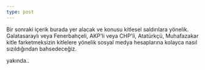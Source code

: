 ```yaml
---
type: post
---
```


Bir sonraki içerik burada yer alacak ve konusu kitlesel saldırılara yönelik. 
Galatasaraylı veya Fenerbahçeli, AKP'li veya CHP'li, Atatürkçü, Muhafazakar kitle farketmeksizin kitlelere yönelik sosyal medya hesaplarına kolayca nasıl 
sızıldığından bahsedeceğiz.


yakında..
